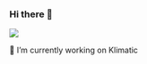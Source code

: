 ### Hi there 👋

![](https://komarev.com/ghpvc/?username=developer-shivam&color=blue)

🔭 I’m currently working on Klimatic

<!--
**developer-shivam/developer-shivam** is a ✨ _special_ ✨ repository because its `README.md` (this file) appears on your GitHub profile.

Here are some ideas to get you started:


- 🌱 I’m currently learning ...
- 👯 I’m looking to collaborate on ...
- 🤔 I’m looking for help with ...
- 💬 Ask me about ...
- 📫 How to reach me: ...
- 😄 Pronouns: ...
- ⚡ Fun fact: ...
-->
